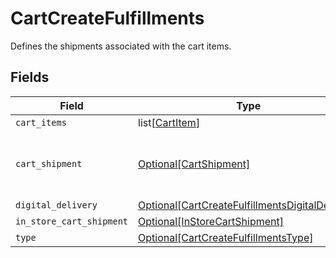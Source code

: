 # CartCreateFulfillments

Defines the shipments associated with the cart items.


## Fields

| Field                                                                                                           | Type                                                                                                            | Required                                                                                                        | Description                                                                                                     |
| --------------------------------------------------------------------------------------------------------------- | --------------------------------------------------------------------------------------------------------------- | --------------------------------------------------------------------------------------------------------------- | --------------------------------------------------------------------------------------------------------------- |
| `cart_items`                                                                                                    | list[[CartItem](../../models/shared/cartitem.md)]                                                               | :heavy_minus_sign:                                                                                              | N/A                                                                                                             |
| `cart_shipment`                                                                                                 | [Optional[CartShipment]](../../models/shared/cartshipment.md)                                                   | :heavy_minus_sign:                                                                                              | A cart that is being prepared for shipment                                                                      |
| `digital_delivery`                                                                                              | [Optional[CartCreateFulfillmentsDigitalDelivery]](../../models/shared/cartcreatefulfillmentsdigitaldelivery.md) | :heavy_minus_sign:                                                                                              | N/A                                                                                                             |
| `in_store_cart_shipment`                                                                                        | [Optional[InStoreCartShipment]](../../models/shared/instorecartshipment.md)                                     | :heavy_minus_sign:                                                                                              | N/A                                                                                                             |
| `type`                                                                                                          | [Optional[CartCreateFulfillmentsType]](../../models/shared/cartcreatefulfillmentstype.md)                       | :heavy_minus_sign:                                                                                              | N/A                                                                                                             |